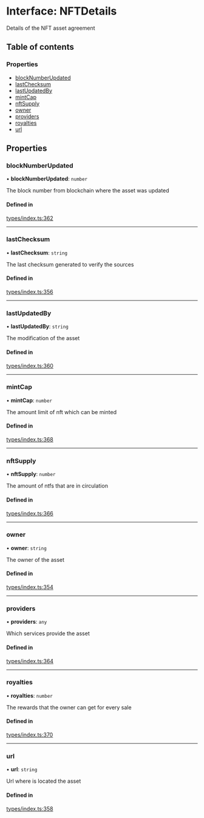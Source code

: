 # Interface: NFTDetails

Details of the NFT asset agreement

## Table of contents

### Properties

- [blockNumberUpdated](NFTDetails.md#blocknumberupdated)
- [lastChecksum](NFTDetails.md#lastchecksum)
- [lastUpdatedBy](NFTDetails.md#lastupdatedby)
- [mintCap](NFTDetails.md#mintcap)
- [nftSupply](NFTDetails.md#nftsupply)
- [owner](NFTDetails.md#owner)
- [providers](NFTDetails.md#providers)
- [royalties](NFTDetails.md#royalties)
- [url](NFTDetails.md#url)

## Properties

### blockNumberUpdated

• **blockNumberUpdated**: `number`

The block number from blockchain where the asset was updated

#### Defined in

[types/index.ts:362](https://github.com/nevermined-io/components-catalog/blob/19ccca5/lib/src/types/index.ts#L362)

___

### lastChecksum

• **lastChecksum**: `string`

The last checksum generated to verify the sources

#### Defined in

[types/index.ts:356](https://github.com/nevermined-io/components-catalog/blob/19ccca5/lib/src/types/index.ts#L356)

___

### lastUpdatedBy

• **lastUpdatedBy**: `string`

The modification of the asset

#### Defined in

[types/index.ts:360](https://github.com/nevermined-io/components-catalog/blob/19ccca5/lib/src/types/index.ts#L360)

___

### mintCap

• **mintCap**: `number`

The amount limit of nft which can be minted

#### Defined in

[types/index.ts:368](https://github.com/nevermined-io/components-catalog/blob/19ccca5/lib/src/types/index.ts#L368)

___

### nftSupply

• **nftSupply**: `number`

The amount of ntfs that are in circulation

#### Defined in

[types/index.ts:366](https://github.com/nevermined-io/components-catalog/blob/19ccca5/lib/src/types/index.ts#L366)

___

### owner

• **owner**: `string`

The owner of the asset

#### Defined in

[types/index.ts:354](https://github.com/nevermined-io/components-catalog/blob/19ccca5/lib/src/types/index.ts#L354)

___

### providers

• **providers**: `any`

Which services provide the asset

#### Defined in

[types/index.ts:364](https://github.com/nevermined-io/components-catalog/blob/19ccca5/lib/src/types/index.ts#L364)

___

### royalties

• **royalties**: `number`

The rewards that the owner can get for every sale

#### Defined in

[types/index.ts:370](https://github.com/nevermined-io/components-catalog/blob/19ccca5/lib/src/types/index.ts#L370)

___

### url

• **url**: `string`

Url where is located the asset

#### Defined in

[types/index.ts:358](https://github.com/nevermined-io/components-catalog/blob/19ccca5/lib/src/types/index.ts#L358)
